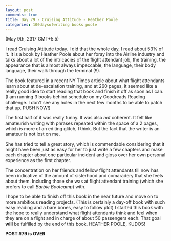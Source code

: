 ```yaml
---
layout: post
comments: true
title: Day 79 - Cruising Attitude - Heather Poole
categories: 100daysofwriting books poole
---
```


(May 9th, 2317 GMT+5.5)

I read Cruising Attitude today. I did that the whole day, I read about 53% of
it. It is a book by Heather Poole about her foray into the Airline industry and
talks about a lot of the intricacies of the flight attendant job, the training,
the appearance that is almost always impeccable, the language, their body
language, their walk through the terminal (!!).

The book featured in a recent NY Times article about what flight attendants
learn about at de-escalation training, and at 260 pages, it seemed like a really
good idea to start reading that book and finish it off as soon as I can. (I am
running 3 books behind schedule on my Goodreads Reading challenge. I don't see
any holes in the next few months to be able to patch that up. PUSH NOW!)

The first half of it was really funny. It was also _not_ coherent. It felt like
amateurish writing with phrases repeated within the space of a 2 pages, which is
more of an editing glitch, I think. But the fact that the writer is an amateur
is not lost on me.

She has tried to tell a great story, which is commendable considering that it
might have been just as easy for her to just write a few chapters and make each
chapter about one particular incident and gloss over her own personal experience
as the first chapter.

The concentration on her friends and fellow flight attendants till now has been
indicative of the amount of sisterhood and comaradery that she feels about them.
Including those she was at flight attendant training (which she prefers to call
_Barbie Bootcamp_) with.

I hope to be able to finish off this book in the near future and move on to more
ambitious reading projects. (This is certainly a day-off book with such easy
reading and a bare bones, easy to follow plot) I started this book with the hope
to really understand what flight attendants think and feel when they are on a
flight and in charge of about 50 passengers each. That goal **will** be
fulfilled by the end of this book, HEATHER POOLE, KUDOS!

**POST #79 is OVER**
